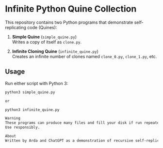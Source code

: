# Infinite Python Quine Collection

This repository contains two Python programs that demonstrate self-replicating code (Quines):

1. **Simple Quine** (`simple_quine.py`)  
   Writes a copy of itself as `clone.py`.

2. **Infinite Cloning Quine** (`infinite_quine.py`)  
   Creates an infinite number of clones named `clone_0.py`, `clone_1.py`, etc.

## Usage

Run either script with Python 3:

```bash
python3 simple_quine.py

or

python3 infinite_quine.py

Warning
These programs can produce many files and fill your disk if run repeatedly.
Use responsibly.

About
Written by Arda and ChatGPT as a demonstration of recursive self-replicating code.